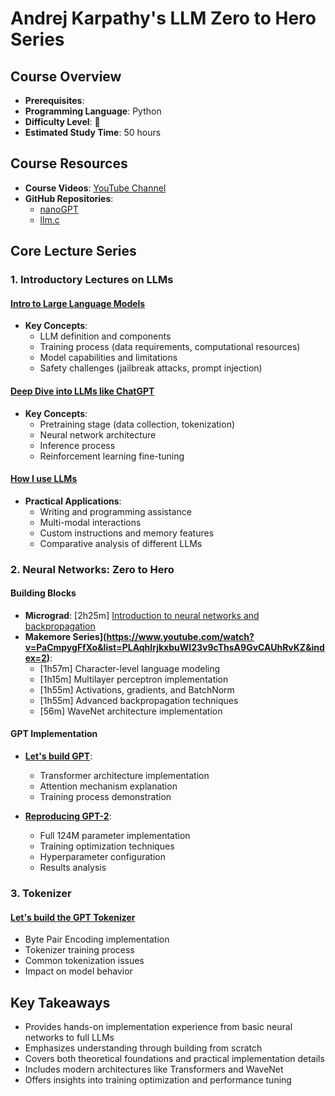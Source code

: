 # Andrej Karpathy's LLM Zero to Hero Series

## Course Overview

- **Prerequisites**: 
- **Programming Language**: Python
- **Difficulty Level**: 🌟
- **Estimated Study Time**: 50 hours

## Course Resources

- **Course Videos**: [YouTube Channel](https://www.youtube.com/@AndrejKarpathy)
- **GitHub Repositories**:
  - [nanoGPT](https://github.com/karpathy/nanoGPT)
  - [llm.c](https://github.com/karpathy/llm.c)

## Core Lecture Series

### 1. Introductory Lectures on LLMs

#### [Intro to Large Language Models](https://www.youtube.com/watch?v=zjkBMFhNj_g)
- **Key Concepts**:
  - LLM definition and components
  - Training process (data requirements, computational resources)
  - Model capabilities and limitations
  - Safety challenges (jailbreak attacks, prompt injection)

#### [Deep Dive into LLMs like ChatGPT](https://www.youtube.com/watch?v=7xTGNNLPyMI)
- **Key Concepts**:
  - Pretraining stage (data collection, tokenization)
  - Neural network architecture
  - Inference process
  - Reinforcement learning fine-tuning

#### [How I use LLMs](https://www.youtube.com/watch?v=EWvNQjAaOHw)
- **Practical Applications**:
  - Writing and programming assistance
  - Multi-modal interactions
  - Custom instructions and memory features
  - Comparative analysis of different LLMs

### 2. Neural Networks: Zero to Hero

#### Building Blocks
- **Micrograd**: [2h25m] [Introduction to neural networks and backpropagation](https://www.youtube.com/watch?v=VMj-3S1tku0&t=1s)
- **Makemore Series](https://www.youtube.com/watch?v=PaCmpygFfXo&list=PLAqhIrjkxbuWI23v9cThsA9GvCAUhRvKZ&index=2)**:
  - [1h57m] Character-level language modeling
  - [1h15m] Multilayer perceptron implementation
  - [1h55m] Activations, gradients, and BatchNorm
  - [1h55m] Advanced backpropagation techniques
  - [56m] WaveNet architecture implementation

#### GPT Implementation
- **[Let's build GPT](https://www.youtube.com/watch?v=kCc8FmEb1nY)**:
  - Transformer architecture implementation
  - Attention mechanism explanation
  - Training process demonstration

- **[Reproducing GPT-2](https://www.youtube.com/watch?v=l8pRSuU81PU)**:
  - Full 124M parameter implementation
  - Training optimization techniques
  - Hyperparameter configuration
  - Results analysis

### 3. Tokenizer

#### [Let's build the GPT Tokenizer](https://www.youtube.com/watch?v=zduSFxRajkE)
- Byte Pair Encoding implementation
- Tokenizer training process
- Common tokenization issues
- Impact on model behavior

## Key Takeaways

- Provides hands-on implementation experience from basic neural networks to full LLMs
- Emphasizes understanding through building from scratch
- Covers both theoretical foundations and practical implementation details
- Includes modern architectures like Transformers and WaveNet
- Offers insights into training optimization and performance tuning